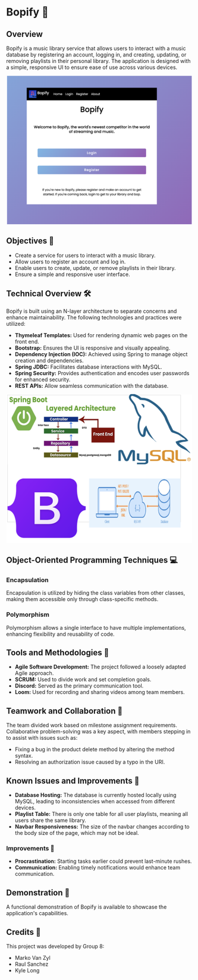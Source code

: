 # Bopify 🎵

## Overview
Bopify is a music library service that allows users to interact with a music database by registering an account, logging in, and creating, updating, or removing playlists in their personal library. The application is designed with a simple, responsive UI to ensure ease of use across various devices.

<img src="./images/App%20Overview.png" alt="App Overview" width="500" height="400"/>

## Objectives 🎯
- Create a service for users to interact with a music library.
- Allow users to register an account and log in.
- Enable users to create, update, or remove playlists in their library.
- Ensure a simple and responsive user interface.

## Technical Overview 🛠️
Bopify is built using an N-layer architecture to separate concerns and enhance maintainability. The following technologies and practices were utilized:
- **Thymeleaf Templates:** Used for rendering dynamic web pages on the front end.
- **Bootstrap:** Ensures the UI is responsive and visually appealing.
- **Dependency Injection (IOC):** Achieved using Spring to manage object creation and dependencies.
- **Spring JDBC:** Facilitates database interactions with MySQL.
- **Spring Security:** Provides authentication and encodes user passwords for enhanced security.
- **REST APIs:** Allow seamless communication with the database.

 <img src="./images/Technologies.png" alt="App Overview" width="500" height="400"/>

## Object-Oriented Programming Techniques 💻
### Encapsulation
Encapsulation is utilized by hiding the class variables from other classes, making them accessible only through class-specific methods.

### Polymorphism
Polymorphism allows a single interface to have multiple implementations, enhancing flexibility and reusability of code.

## Tools and Methodologies 🔧
- **Agile Software Development:** The project followed a loosely adapted Agile approach.
- **SCRUM:** Used to divide work and set completion goals.
- **Discord:** Served as the primary communication tool.
- **Loom:** Used for recording and sharing videos among team members.

## Teamwork and Collaboration 🤝
The team divided work based on milestone assignment requirements. Collaborative problem-solving was a key aspect, with members stepping in to assist with issues such as:
- Fixing a bug in the product delete method by altering the method syntax.
- Resolving an authorization issue caused by a typo in the URI.

## Known Issues and Improvements 🚧
- **Database Hosting:** The database is currently hosted locally using MySQL, leading to inconsistencies when accessed from different devices.
- **Playlist Table:** There is only one table for all user playlists, meaning all users share the same library.
- **Navbar Responsiveness:** The size of the navbar changes according to the body size of the page, which may not be ideal.

### Improvements 🔄
- **Procrastination:** Starting tasks earlier could prevent last-minute rushes.
- **Communication:** Enabling timely notifications would enhance team communication.

## Demonstration 🎥
A functional demonstration of Bopify is available to showcase the application's capabilities.

## Credits 🙌
This project was developed by Group 8:
- Marko Van Zyl
- Raul Sanchez
- Kyle Long
